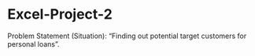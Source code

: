 # Excel-Project-2
Problem Statement (Situation): “Finding out potential target customers for personal loans”.
